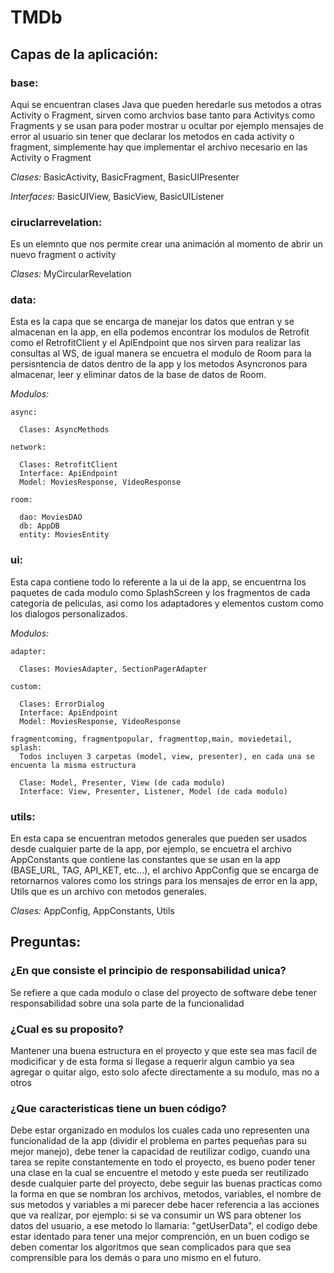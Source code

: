 # TMDb

## Capas de la aplicación:

### base:
  Aqui se encuentran clases Java que pueden heredarle sus metodos a otras Activity o Fragment, sirven como archvios
  base tanto para Activitys como Fragments y se usan para poder mostrar u ocultar por ejemplo mensajes de error al usuario sin tener que declarar
  los metodos en cada activity o fragment, simplemente hay que implementar el archivo necesario en las Activity o Fragment
  
  _Clases:_ BasicActivity, BasicFragment, BasicUIPresenter
  
  _Interfaces:_ BasicUIView, BasicView, BasicUIListener 

### ciruclarrevelation:
  Es un elemnto que nos permite crear una animación al momento de abrir un nuevo fragment o activity
  
  _Clases:_ MyCircularRevelation
  
### data:
  Esta es la capa que se encarga de manejar los datos que entran y se almacenan en la app, en ella podemos encontrar los modulos de Retrofit
  como el RetrofitClient y el ApiEndpoint que nos sirven para realizar las consultas al WS, de igual manera se encuetra el modulo de Room
  para la persisntencia de datos dentro de la app y los metodos Asyncronos para almacenar, leer y eliminar datos de la base de datos de Room.
  
  _Modulos:_
 
    async:
    
      Clases: AsyncMethods
      
    network:
    
      Clases: RetrofitClient
      Interface: ApiEndpoint
      Model: MoviesResponse, VideoResponse 
      
    room:
    
      dao: MoviesDAO
      db: AppDB
      entity: MoviesEntity 
  

### ui:
  Esta capa contiene todo lo referente a la ui de la app, se encuentrna los paquetes de cada modulo como SplashScreen y los fragmentos
  de cada categoria de peliculas, asi como los adaptadores y elementos custom como los dialogos personalizados.
  
  _Modulos:_
 
    adapter:
    
      Clases: MoviesAdapter, SectionPagerAdapter
      
    custom:
    
      Clases: ErrorDialog
      Interface: ApiEndpoint
      Model: MoviesResponse, VideoResponse 
      
    fragmentcoming, fragmentpopular, fragmenttop,main, moviedetail, splash:
      Todos incluyen 3 carpetas (model, view, presenter), en cada una se encuenta la misma estructura
      
      Clase: Model, Presenter, View (de cada modulo)
      Interface: View, Presenter, Listener, Model (de cada modulo)

### utils:
 En esta capa se encuentran metodos generales que pueden ser usados desde cualquier parte de la app, por ejemplo, se encuetra el archivo
 AppConstants que contiene las constantes que se usan en la app (BASE_URL, TAG, API_KET, etc...), el archivo AppConfig que se encarga de 
 retornarnos valores como los strings para los mensajes de error en la app, Utils que es un archivo con metodos generales.
 
 _Clases:_ AppConfig, AppConstants, Utils
 
 
 
## Preguntas:
 ### ¿En que consiste el principio de responsabilidad unica?
  Se refiere a que cada modulo o clase del proyecto de software debe tener responsabilidad sobre una sola parte de la funcionalidad
 ### ¿Cual es su proposito?
  Mantener una buena estructura en el proyecto y que este sea mas facil de modicificar y de esta forma si llegase a requerir algun cambio ya 
  sea agregar o quitar algo, esto solo afecte directamente a su modulo, mas no a otros
### ¿Que caracteristicas tiene un buen código?
  Debe estar organizado en modulos los cuales cada uno representen una funcionalidad de la app (dividir el problema en partes pequeñas para su mejor manejo),
  debe tener la capacidad de reutilizar codigo, cuando una tarea se repite constantemente en todo el proyecto, es bueno poder tener una clase en la cual se
  encuentre el metodo y este pueda ser reutilizado desde cualquier parte del proyecto, debe seguir las buenas practicas como la forma en que se nombran los 
  archivos, metodos, variables, el nombre de sus metodos y variables a mi parecer debe hacer referencia a las acciones que va realizar, por ejemplo: si se 
  va consumir un  WS para obtener los datos del usuario, a ese metodo lo llamaria: "getUserData", el codigo debe estar identado para tener una mejor comprención,
  en un buen codigo se deben comentar los algoritmos que sean complicados para que sea comprensible para los demás o para uno mismo en el futuro.
  
